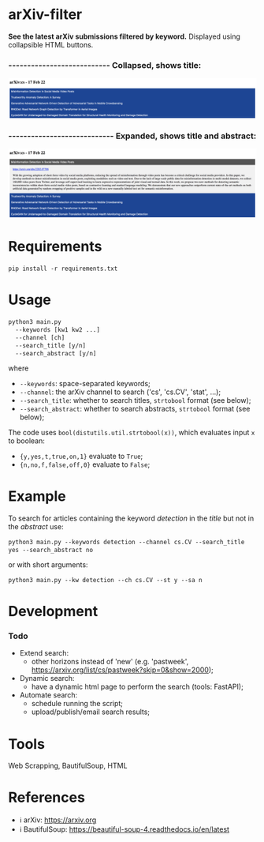 # arXiv-filter

**See the latest arXiv submissions filtered by keyword.**
Displayed using collapsible HTML buttons.

### --------------------------- Collapsed, shows title:
![Alt text](images/screen_collapsed.png)

### ---------------------------- Expanded, shows title and abstract:
![Alt text](images/screen_expanded.png)

# Requirements
```
pip install -r requirements.txt
```

# Usage
```
python3 main.py
  --keywords [kw1 kw2 ...] 
  --channel [ch]
  --search_title [y/n]  
  --search_abstract [y/n]
```
where
- `--keywords`: space-separated keywords;
- `--channel`: the arXiv channel to search ('cs', 'cs.CV', 'stat', ...);
- `--search_title`: whether to search titles, `strtobool` format (see below);
- `--search_abstract`: whether to search abstracts, `strtobool` format (see below);

The code uses `bool(distutils.util.strtobool(x))`, which evaluates input `x` to boolean: 
- `{y,yes,t,true,on,1}` evaluate to `True`;
- `{n,no,f,false,off,0}` evaluate to `False`;

# Example
To search for articles containing the keyword *detection* in the *title* but not in the *abstract* use:
```
python3 main.py --keywords detection --channel cs.CV --search_title yes --search_abstract no
```
or with short arguments:
```
python3 main.py --kw detection --ch cs.CV --st y --sa n
```

# Development

### Todo
- Extend search:
  - other horizons instead of 'new' (e.g. 'pastweek', https://arxiv.org/list/cs/pastweek?skip=0&show=2000);
- Dynamic search:
  - have a dynamic html page to perform the search (tools: FastAPI);
- Automate search:
  - schedule running the script;
  - upload/publish/email search results;

# Tools
Web Scrapping, BautifulSoup, HTML

# References
- :information_source: arXiv: https://arxiv.org
- :information_source: BautifulSoup: https://beautiful-soup-4.readthedocs.io/en/latest

